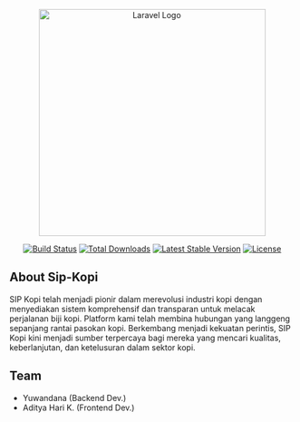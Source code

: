 <p align="center"><a href="https://laravel.com" target="_blank"><img src="https://raw.githubusercontent.com/laravel/art/master/logo-lockup/5%20SVG/2%20CMYK/1%20Full%20Color/laravel-logolockup-cmyk-red.svg" width="400" alt="Laravel Logo"></a></p>

<p align="center">
<a href="https://github.com/laravel/framework/actions"><img src="https://github.com/laravel/framework/workflows/tests/badge.svg" alt="Build Status"></a>
<a href="https://packagist.org/packages/laravel/framework"><img src="https://img.shields.io/packagist/dt/laravel/framework" alt="Total Downloads"></a>
<a href="https://packagist.org/packages/laravel/framework"><img src="https://img.shields.io/packagist/v/laravel/framework" alt="Latest Stable Version"></a>
<a href="https://packagist.org/packages/laravel/framework"><img src="https://img.shields.io/packagist/l/laravel/framework" alt="License"></a>
</p>

## About Sip-Kopi

SIP Kopi telah menjadi pionir dalam merevolusi industri kopi dengan menyediakan sistem komprehensif dan transparan untuk melacak perjalanan biji kopi. Platform kami telah membina hubungan yang langgeng sepanjang rantai pasokan kopi. Berkembang menjadi kekuatan perintis, SIP Kopi kini menjadi sumber terpercaya bagi mereka yang mencari kualitas, keberlanjutan, dan ketelusuran dalam sektor kopi.

## Team
- Yuwandana (Backend Dev.)
- Aditya Hari K. (Frontend Dev.)

